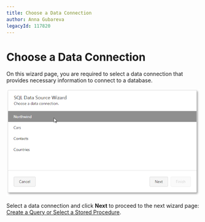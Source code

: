 ```yaml
---
title: Choose a Data Connection
author: Anna Gubareva
legacyId: 117820
---
```

# Choose a Data Connection
On this wizard page, you are required to select a data connection that provides necessary information to connect to a database.

![web-designer-report-wizard-01-choose-data-connection](../../../../../images/img125707.png)

Select a data connection and click **Next** to proceed to the next wizard page: [Create a Query or Select a Stored Procedure](create-a-query-or-select-a-stored-procedure.md).